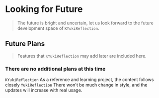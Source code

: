 # Looking for Future

> The future is bright and uncertain, let us look forward to the future development space of `KYukiReflection`.

## Future Plans

> Features that `KYukiReflection` may add later are included here.

### There are no additional plans at this time

`KYukiReflection` As a reference and learning project, the content follows closely `YukiReflection` There won't be much change in style, and the updates will increase with real usage.